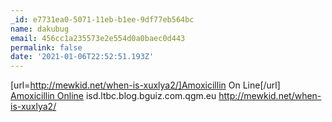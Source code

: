 ```yaml
---
_id: e7731ea0-5071-11eb-b1ee-9df77eb564bc
name: dakubug
email: 456cc1a235573e2e554d0a0baec0d443
permalink: false
date: '2021-01-06T22:52:51.193Z'
---
```

[url=http://mewkid.net/when-is-xuxlya2/]Amoxicillin On Line[/url] <a href="http://mewkid.net/when-is-xuxlya2/">Amoxicillin Online</a> isd.ltbc.blog.bguiz.com.qgm.eu http://mewkid.net/when-is-xuxlya2/
